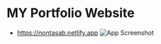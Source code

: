 # MY Portfolio Website
- https://nontasab.netlify.app
![App Screenshot]([https://github.com/jamesmhee/portfolio/blob/master/screencapture-nontasab-netlify-app-2023-07-08-06_24_14.png?raw=true](https://github.com/jamesmhee/portfolio/blob/master/src/assets/screencapture-nontasab-netlify-app-2023-07-09-08_33_40.png?raw=true)https://github.com/jamesmhee/portfolio/blob/master/src/assets/screencapture-nontasab-netlify-app-2023-07-09-08_33_40.png?raw=true)
